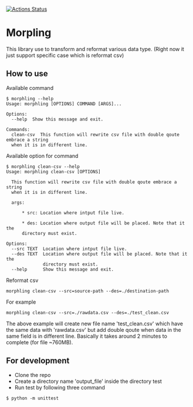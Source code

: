 [![Actions Status](https://github.com/Semooze/morphling/workflows/Morphling/badge.svg)](https://github.com/Semooze/Morphling/actions)


# Morpling

This library use to transform and reformat various data type. (Right now it just support specific case which is reformat csv)
## How to use

Available command 
```shell
$ morphling --help
Usage: morphling [OPTIONS] COMMAND [ARGS]...

Options:
  --help  Show this message and exit.

Commands:
  clean-csv  This function will rewrite csv file with double qoute embrace a string
  when it is in different line.
```

Available option for command
```shell
$ morphling clean-csv --help
Usage: morphling clean-csv [OPTIONS]

  This function will rewrite csv file with double qoute embrace a string
  when it is in different line.

  args:

      * src: Location where intput file live.

      * des: Location where output file will be placed. Note that it the
      directory must exist.

Options:
  --src TEXT  Location where intput file live.
  --des TEXT  Location where output file will be placed. Note that it the
              directory must exist.
  --help      Show this message and exit.

```

Reformat csv
```shell
morphling clean-csv --src=source-path --des=./destination-path
```

For example
```shell
morphling clean-csv --src=./rawdata.csv --des=./test_clean.csv
```

The above example will create new file name 'test_clean.csv' which have the same data with 'rawdata.csv' but add double qoute when
data in the same field is in different line. Basically it takes around 2 minutes to complete (for file ~760MB).


## For development

* Clone the repo 
* Create a directory name 'output_file' inside the directory test
* Run test by following three command

```shell
$ python -m unittest
```
